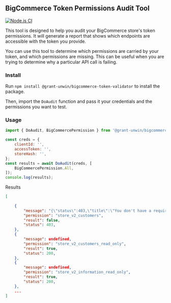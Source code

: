 ## BigCommerce Token Permissions Audit Tool

[![Node.js CI](https://github.com/grant-unwin/bigcommerce-token-validator/actions/workflows/node.js.yml/badge.svg)](https://github.com/grant-unwin/bigcommerce-token-validator/actions/workflows/node.js.yml)

This tool is designed to help you audit your BigCommerce store's token permissions. It will generate a report that shows which endpoints are accessible with the token you provide.

You can use this tool to determine which permissions are carried by your token, and which permissions are missing. This can be useful when you are trying to determine why a particular API call is failing.

### Install

Run `npm install @grant-unwin/bigcommerce-token-validator` to install the package.

Then, import the `DoAudit` function and pass it your credentials and the permissions you want to test.
### Usage


```js
import { DoAudit, BigCommercePermission } from '@grant-unwin/bigcommerce-token-validator';

const creds = {
    clientId: '',
    accessToken: '',
    storeHash: '',
};
const results = await DoAudit(creds, [
    BigCommercePermission.All,
]);
console.log(results);
```
Results
```json
[
 
    {
        "message": "{\"status\":403,\"title\":\"You don't have a required scope to access the endpoint\",\"type\":\"https://developer.bigcommerce.com/api-docs/getting-started/api-status-codes\",\"errors\":{}}",
        "permission": "store_v2_customers",
        "result": false,
        "status": 403,
    },
    {
        "message": undefined,
        "permission": "store_v2_customers_read_only",
        "result": true,
        "status": 200,
    },
    {
        "message": undefined,
        "permission": "store_v2_information_read_only",
        "result": true,
        "status": 200,
    },
    ...
]
```